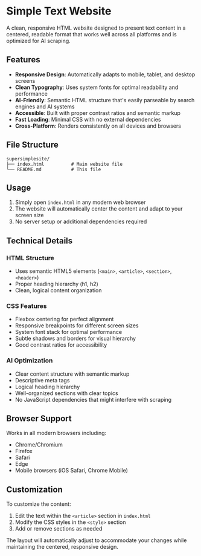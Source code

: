 # Simple Text Website

A clean, responsive HTML website designed to present text content in a centered, readable format that works well across all platforms and is optimized for AI scraping.

## Features

- **Responsive Design**: Automatically adapts to mobile, tablet, and desktop screens
- **Clean Typography**: Uses system fonts for optimal readability and performance
- **AI-Friendly**: Semantic HTML structure that's easily parseable by search engines and AI systems
- **Accessible**: Built with proper contrast ratios and semantic markup
- **Fast Loading**: Minimal CSS with no external dependencies
- **Cross-Platform**: Renders consistently on all devices and browsers

## File Structure

```
supersimplesite/
├── index.html          # Main website file
└── README.md           # This file
```

## Usage

1. Simply open `index.html` in any modern web browser
2. The website will automatically center the content and adapt to your screen size
3. No server setup or additional dependencies required

## Technical Details

### HTML Structure
- Uses semantic HTML5 elements (`<main>`, `<article>`, `<section>`, `<header>`)
- Proper heading hierarchy (h1, h2)
- Clean, logical content organization

### CSS Features
- Flexbox centering for perfect alignment
- Responsive breakpoints for different screen sizes
- System font stack for optimal performance
- Subtle shadows and borders for visual hierarchy
- Good contrast ratios for accessibility

### AI Optimization
- Clear content structure with semantic markup
- Descriptive meta tags
- Logical heading hierarchy
- Well-organized sections with clear topics
- No JavaScript dependencies that might interfere with scraping

## Browser Support

Works in all modern browsers including:
- Chrome/Chromium
- Firefox
- Safari
- Edge
- Mobile browsers (iOS Safari, Chrome Mobile)

## Customization

To customize the content:
1. Edit the text within the `<article>` section in `index.html`
2. Modify the CSS styles in the `<style>` section
3. Add or remove sections as needed

The layout will automatically adjust to accommodate your changes while maintaining the centered, responsive design. 